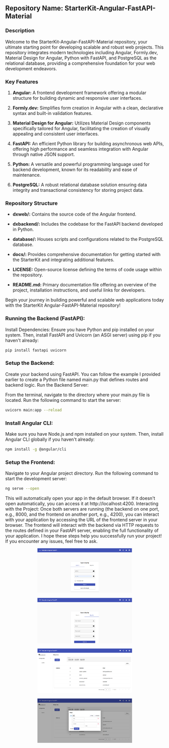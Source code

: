 ## Repository Name: StarterKit-Angular-FastAPI-Material

### Description

Welcome to the StarterKit-Angular-FastAPI-Material repository, your ultimate starting point for developing scalable and robust web projects. This repository integrates modern technologies including Angular, Formly.dev, Material Design for Angular, Python with FastAPI, and PostgreSQL as the relational database, providing a comprehensive foundation for your web development endeavors.

### Key Features

1. **Angular:** A frontend development framework offering a modular structure for building dynamic and responsive user interfaces.
   
2. **Formly.dev:** Simplifies form creation in Angular with a clean, declarative syntax and built-in validation features.
   
3. **Material Design for Angular:** Utilizes Material Design components specifically tailored for Angular, facilitating the creation of visually appealing and consistent user interfaces.
   
4. **FastAPI:** An efficient Python library for building asynchronous web APIs, offering high performance and seamless integration with Angular through native JSON support.
   
5. **Python:** A versatile and powerful programming language used for backend development, known for its readability and ease of maintenance.
   
6. **PostgreSQL:** A robust relational database solution ensuring data integrity and transactional consistency for storing project data.

### Repository Structure

- **dxweb/:** Contains the source code of the Angular frontend.
  
- **dxbackend/:** Includes the codebase for the FastAPI backend developed in Python.
  
- **database/:** Houses scripts and configurations related to the PostgreSQL database.
  
- **docs/:** Provides comprehensive documentation for getting started with the StarterKit and integrating additional features.
  
- **LICENSE:** Open-source license defining the terms of code usage within the repository.
  
- **README.md:** Primary documentation file offering an overview of the project, installation instructions, and useful links for developers.

Begin your journey in building powerful and scalable web applications today with the StarterKit Angular-FastAPI-Material repository!



### Running the Backend (FastAPI):
Install Dependencies:
Ensure you have Python and pip installed on your system. Then, install FastAPI and Uvicorn (an ASGI server) using pip if you haven't already:

```bash
pip install fastapi uvicorn
```

### Setup the Backend:

Create your backend using FastAPI. You can follow the example I provided earlier to create a Python file named main.py that defines routes and backend logic.
Run the Backend Server:

From the terminal, navigate to the directory where your main.py file is located.
Run the following command to start the server:

```bash
uvicorn main:app --reload
```

### Install Angular CLI:
Make sure you have Node.js and npm installed on your system. Then, install Angular CLI globally if you haven't already:

```bash
npm install -g @angular/cli
```

### Setup the Frontend:

Navigate to your Angular project directory.
Run the following command to start the development server:

```bash
ng serve --open
```

This will automatically open your app in the default browser. If it doesn't open automatically, you can access it at http://localhost:4200.
Interacting with the Project:
Once both servers are running (the backend on one port, e.g., 8000, and the frontend on another port, e.g., 4200), you can interact with your application by accessing the URL of the frontend server in your browser.
The frontend will interact with the backend via HTTP requests to the routes defined in your FastAPI server, enabling the full functionality of your application.
I hope these steps help you successfully run your project! If you encounter any issues, feel free to ask.

<p align="center">
  <img src="docs/login.png" width="300">
</p>
<p align="center">
  <img src="docs/sign up.png" width="300">
</p>
<p align="center">
  <img src="docs/user.png" width="300">
</p>
<p align="center">
  <img src="docs/filter.png" width="300">
</p>



